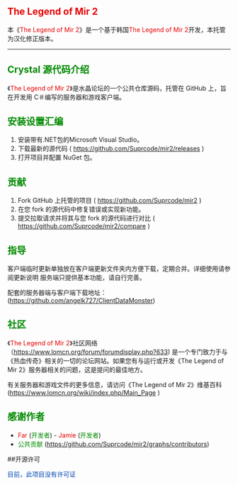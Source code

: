 
## <span style="color:#e60000;">**The Legend of Mir 2**</span>
本《<span style="color:#e60000;">The Legend of Mir 2</span>》是一个基于韩国<span style="color:#e60000;">The Legend of Mir 2</span>开发，本托管为汉化修正版本。

-----------------------------------------------------------------
## <span style="color:#008a00;">Crystal 源代码介绍</span>
《<span style="color:#e60000;">The Legend of Mir 2</span>》是水晶论坛的一个公共仓库源码，托管在 GitHub 上，旨在开发用 C＃编写的服务器和游戏客户端。

## <span style="color:#008a00;">安装设置汇编</span>
1. 安装带有.NET包的Microsoft Visual Studio。
2. 下载最新的源代码 ( https://github.com/Suprcode/mir2/releases )
3. 打开项目并配置 NuGet 包。

## <span style="color:#008a00;">贡献</span>
1. Fork GitHub 上托管的项目 ( https://github.com/Suprcode/mir2 )
2. 在您 fork 的源代码中修复错误或实现新功能。
3. 提交拉取请求并将其与您 fork 的源代码进行对比 ( https://github.com/Suprcode/mir2/compare )

## <span style="color:#008a00;">指导</span>
客户端临时更新单独放在客户端更新文件夹内方便下载，定期合并。详细使用请参阅更新说明 服务端只提供基本功能，请自行完善。

配套的服务器端与客户端下载地址：(https://github.com/angelk727/ClientDataMonster)

## <span style="color:#008a00;">社区</span>
《<span style="color:#e60000;">The Legend of Mir 2</span>》社区网络（https://www.lomcn.org/forum/forumdisplay.php?633) 是一个专门致力于与《热血传奇》相关的一切的论坛网站。如果您有与运行或开发《The Legend of Mir 2》服务器相关的问题，这是提问的最佳地方。

有关服务器和游戏文件的更多信息，请访问《The Legend of Mir 2》维基百科 (https://www.lomcn.org/wiki/index.php/Main_Page )
## <span style="color:#008a00;">感谢作者</span>
- <span style="color:#e60000;">Far</span> (<span style="color:#008a00;">开发者</span>)
-<span style="color:#e60000;"> Jamie </span>(<span style="color:#008a00;">开发者</span>)
- <span style="color:#008a00;">公共贡献</span> (https://github.com/Suprcode/mir2/graphs/contributors)

##开源许可

<span style="color:#0047b2;">目前，此项目没有许可证</span>
